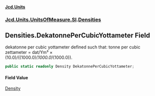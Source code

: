 #### [Jcd.Units](index.md 'index')
### [Jcd.Units.UnitsOfMeasure.SI](Jcd.Units.UnitsOfMeasure.SI.md 'Jcd.Units.UnitsOfMeasure.SI').[Densities](Densities.md 'Jcd.Units.UnitsOfMeasure.SI.Densities')

## Densities.DekatonnePerCubicYottameter Field

dekatonne per cubic yottameter defined such that: tonne per cubic zettameter = dat/Ym³ ×  
(10.0)/((1000.0)*(1000.0)*(1000.0)).

```csharp
public static readonly Density DekatonnePerCubicYottameter;
```

#### Field Value
[Density](Density.md 'Jcd.Units.UnitTypes.Density')